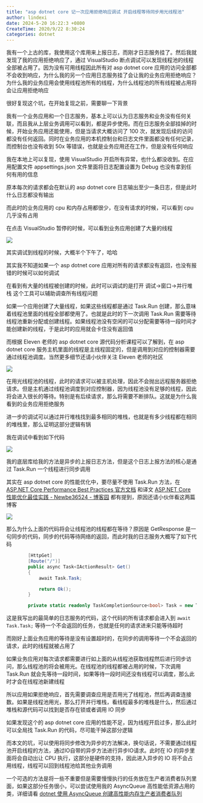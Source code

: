 ```yaml
---
title: "asp dotnet core 记一次应用拒绝响应调试 开启线程等待同步用光线程池"
author: lindexi
date: 2024-5-20 16:22:3 +0800
CreateTime: 2020/9/22 8:30:24
categories: dotnet
---
```


我有一个上古的库，我使用这个库用来上报日志，而刚才日志服务挂了。然后我就发现了我的应用拒绝响应了，通过 VisualStudio 断点调试可以发现线程池的线程全部被占用了。因为没有可用线程因此所有对 asp dotnet core 应用的访问全部都不会收到响应，为什么我的另一个应用日志服务挂了会让我的业务应用拒绝响应？为什么我的业务应用会使用线程池所有的线程，为什么线程池的所有线程被占用将会让应用拒绝响应

<!--more-->


<!-- CreateTime:2020/9/22 8:30:24 -->



很好复现这个坑，在开始复现之前，需要聊一下背景

我有一个业务应用和一个日志服务，基本上可以认为日志服务和业务没有任何关联，而且我从上层业务调用可以看到，都是异步使用。而在日志服务全部挂掉的时候，开始业务应用还能使用，但是当请求大概访问了 100 次，就发现后续的访问都没有任何返回。同时在业务应用的本机控制台和日志文件里面都没有任何记录，而控制台也没有收到 50x 等错误，也就是业务应用还在工作，但是没有任何响应


我在本地上可以复现，使用 VisualStudio 开启所有异常，也什么都没收到。在应用配置文件 appsettings.json 文件里面将日志配置设置为 Debug 也没有拿到任何有用的信息

原本每次的请求都会在默认的 asp dotnet core 日志输出至少一条日志，但是此时什么日志都没有输出

而此时的业务应用的 cpu 和内存占用都很少，在没有请求的时候，可以看到 cpu 几乎没有占用

在点击 VisualStudio 暂停的时候，可以看到业务应用创建了大量的线程

![](http://image.acmx.xyz/lindexi%2F2020921211113804.jpg)

其实调试到线程的时候，大概半个下午了，哈哈

其实我不知道如果一个 asp dotnet core 应用对所有的请求都没有返回，也没有报错的时候可以如何调试

在看到有大量的线程被创建的时候，此时可以调试的是打开 调试->窗口->并行堆栈 这个工具可以辅助调查所有线程问题

如果一个应用创建了大量线程，如果这些线程都是通过 Task.Run 创建，那么意味着线程池里面的线程全部都使用了。也就是此时的下一次调用 Task.Run 需要等待线程池重新分配或创建线程。如果线程池没有空闲的可以分配需要等待一段时间才能创建新的线程，于是此时的应用就会卡住没有返回值

而根据 Eleven 老师的 asp dotnet core 源代码分析课程可以了解到，在 asp dotnet core 服务主机里面的线程是主线程固定的，但是调用到对应的控制器需要通过线程池调度。当然更多细节还请小伙伴关注 Eleven 老师的社区

![](http://image.acmx.xyz/lindexi%2F20209121930471745.jpg)

在用光线程池的线程，此时的请求可以被主机处理，因此不会抛出远程服务器拒绝请求。但是主机通过线程池调度到对应控制器，因为线程池没有足够的线程，因此将会进入很长的等待。特别是有后续请求，那么将需要不断排队。这就是为什么我看到的业务应用拒绝服务

进一步的调试可以通过并行堆栈找到最多相同的堆栈，也就是有多少线程都在相同的堆栈里，那么证明这部分逻辑有锅

我在调试中看到如下代码

![](http://image.acmx.xyz/lindexi%2F20209212123591748.jpg)

我的底层库给我的方法是异步的上报日志方法，但是这个日志上报方法的核心是通过 Task.Run 一个线程进行同步调用

其实在 asp dotnet core 的性能优化中，要尽量不使用 Task.Run 方法，在 [ASP.NET Core Performance Best Practices 官方文档](https://docs.microsoft.com/en-us/aspnet/core/performance/performance-best-practices?view=aspnetcore-3.1) 和译文 [ASP.NET Core 性能优化最佳实践 - Newbe36524 - 博客园](https://www.cnblogs.com/newbe36524/p/13663722.html) 都有提到，原因还请小伙伴看这两篇博客

![](http://image.acmx.xyz/lindexi%2F20209212126156930.jpg)

那么为什么上面的代码将会让线程池的线程都在等待？原因是 GetResponse 是一句同步的代码，同步的代码等待网络的返回，而此时我的日志服务大概写了如下代码

```csharp
        [HttpGet]
        [Route("/")]
        public async Task<IActionResult> Get()
        {
            await Task.Task;

            return Ok();
        }

        private static readonly TaskCompletionSource<bool> Task = new TaskCompletionSource<bool>();
```

这是我写出的最简单的日志服务的代码，这个代码的所有请求都会进入到 `await Task.Task;` 等待一个不会返回的任务，也就是任何的请求进来只能等待超时

而刚好上面业务应用的等待是没有设置超时的，在同步的调用等待一个不会返回的请求，此时的线程就被占用了

如果业务应用对每次请求都需要进行如上面的从线程池获取线程然后进行同步访问，那么线程池的将会被用光。在线程池的线程都被占用的时候，下次调用 Task.Run 就会先等待一段时间，如果等待一段时间还没有线程可以调度，那么此时才会在线程池新建线程

所以应用如果拒绝响应，首先需要调查应用是否用光了线程池，然后再调查连接数。如果是线程池用光，那么打开并行堆栈，看线程最多的堆栈是什么，然后通过堆栈和源代码可以找到是否存在锁或者调用 IO 同步

如果发现这个的 asp dotnet core 应用的性能不足，因为线程开启过多，那么此时可以全局找 Task.Run 的代码，尽可能干掉这部分逻辑

而本文的坑，可以使用将同步修改为异步的方法解决，换句话说，不需要通过线程池开启线程的方法，通过IO自带的异步方法进行异步IO请求。此时在 IO 的异步里面将会自动出让 CPU 执行，这部分是硬件的支持，因此进入异步的 IO 将不会占用线程，线程可以回到线程池给其他业务调用

一个可选的方法是将一些不重要但是需要慢慢执行的任务放在生产者消费者队列里面，如果这部分任务很小，可以尝试使用我的 AsyncQueue 高性能低资源占用的类，详细请看 [dotnet 使用 AsyncQueue 创建高性能内存生产者消费者队列](https://blog.lindexi.com/post/dotnet-%E4%BD%BF%E7%94%A8-AsyncQueue-%E5%88%9B%E5%BB%BA%E9%AB%98%E6%80%A7%E8%83%BD%E5%86%85%E5%AD%98%E7%94%9F%E4%BA%A7%E8%80%85%E6%B6%88%E8%B4%B9%E8%80%85%E9%98%9F%E5%88%97.html)

